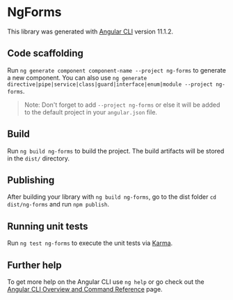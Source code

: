 # NgForms

This library was generated with [Angular CLI](https://github.com/angular/angular-cli) version 11.1.2.

## Code scaffolding

Run `ng generate component component-name --project ng-forms` to generate a new component. You can also use `ng generate directive|pipe|service|class|guard|interface|enum|module --project ng-forms`.
> Note: Don't forget to add `--project ng-forms` or else it will be added to the default project in your `angular.json` file. 

## Build

Run `ng build ng-forms` to build the project. The build artifacts will be stored in the `dist/` directory.

## Publishing

After building your library with `ng build ng-forms`, go to the dist folder `cd dist/ng-forms` and run `npm publish`.

## Running unit tests

Run `ng test ng-forms` to execute the unit tests via [Karma](https://karma-runner.github.io).

## Further help

To get more help on the Angular CLI use `ng help` or go check out the [Angular CLI Overview and Command Reference](https://angular.io/cli) page.
